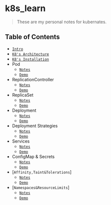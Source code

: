# k8s_learn

> These are my personal notes for kubernates.

## Table of Contents

* [`Intro`](notes/intro.md)
* [`K8's Architecture`](notes/k8's_architecture.md)
* [`K8's Installation`](notes/k8's_installation.md)
* Pod
  * [`Notes`](notes/pod_notes.md)
  * [`Demo`](demos/pod_demo.md)
* ReplicationController
  * [`Notes`](notes/rc_notes.md)
  * [`Demo`](demos/rc_demo.md)
* ReplicaSet
  * [`Notes`](notes/rs_notes.md)
  * [`Demo`](demos/rs_demo.md)
* Deployment
  * [`Notes`](notes/pod_notes.md)
  * [`Demo`](demos/pod_demo.md)
* Deployment Strategies
  * [`Notes`](notes/pod_notes.md)
  * [`Demo`](demos/pod_demo.md)
* Services
  * [`Notes`](notes/pod_notes.md)
  * [`Demo`](demos/pod_demo.md)
* ConfigMap & Secrets
  * [`Notes`](notes/pod_notes.md)
  * [`Demo`](demos/pod_demo.md)
* [`Affinity,Taint&Tolerations`]
  * [`Notes`](notes/pod_notes.md)
  * [`Demo`](demos/pod_demo.md)
* [`Namespaces&ResourceLimits`]
  * [`Notes`](notes/ns_rl_notes.md)
  * [`Demo`](demos/ns_rl_demo.md)